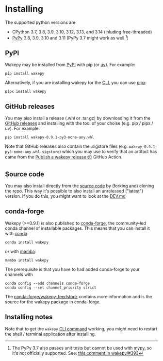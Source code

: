 # Installing

The supported python versions are

- CPython 3.7, 3.8, 3.9, 3.10, 3.12, 3.13, and 3.14 (inluding free-threaded)
- [PyPy](https://pypy.org/) 3.8, 3.9, 3.10 and 3.11 (PyPy 3.7 might work as well [^pypy37])

[^pypy37]: The PyPy 3.7 also passes unit tests but cannot be used with mypy, so it's not officially supported. See: [this comment in wakepy/#393](https://github.com/fohrloop/wakepy/pull/393#issuecomment-2362974437)

## PyPI
Wakepy may be installed from [PyPI](https://pypi.org/project/wakepy/) with pip (or [uv](https://github.com/astral-sh/uv)). For example:

```
pip install wakepy
```

Alternatively, if you are installing wakepy for the [CLI](#cli-api), you can use [pipx](https://github.com/pypa/pipx):

```
pipx install wakepy
```

## GitHub releases

You may also install a release (.whl or .tar.gz) by downloading it from the [GitHub releases](https://github.com/fohrloop/wakepy/releases) and installing with the tool of your choise (e.g. pip / pipx / uv). For example:

```
pip install wakepy-0.9.1-py3-none-any.whl
```

Note that GitHub releases also contain the .sigstore files (e.g. `wakepy-0.9.1-py3-none-any.whl.sigstore`) which you may use to verify that an artifact has came from the [Publish a wakepy release 📦](https://github.com/fohrloop/wakepy/blob/main/.github/workflows/publish-a-release.yml) GitHub Action.

## Source code

You may also install directly from the [source code](https://github.com/fohrloop/wakepy) by (forking and) cloning the repo. This way it's possible to also install an unreleased ("latest") version. If you do this, you might want to look at the [DEV.md](https://github.com/fohrloop/wakepy/blob/main/DEV.md)

## conda-forge

Wakepy (>=0.9.1) is also published to [conda-forge](https://anaconda.org/conda-forge/wakepy), the community-led conda channel of installable packages. This means that you can install it with [conda](https://docs.conda.io/en/latest/):

```
conda install wakepy
```

or with [mamba](https://mamba.readthedocs.io/en/latest/):

```
mamba install wakepy
```

The prerequisite is that you have to had added conda-forge to your channels with

```
conda config --add channels conda-forge
conda config --set channel_priority strict
```

The [conda-forge/wakepy-feedstock](https://github.com/conda-forge/wakepy-feedstock) contains more information and is the source for the wakepy package in conda-forge.

## Installing notes
Note that to get the `wakepy` <a href="https://wakepy.readthedocs.io/stable/cli-api.html">CLI command</a> working, you might need to restart the shell / terminal application after installing.
